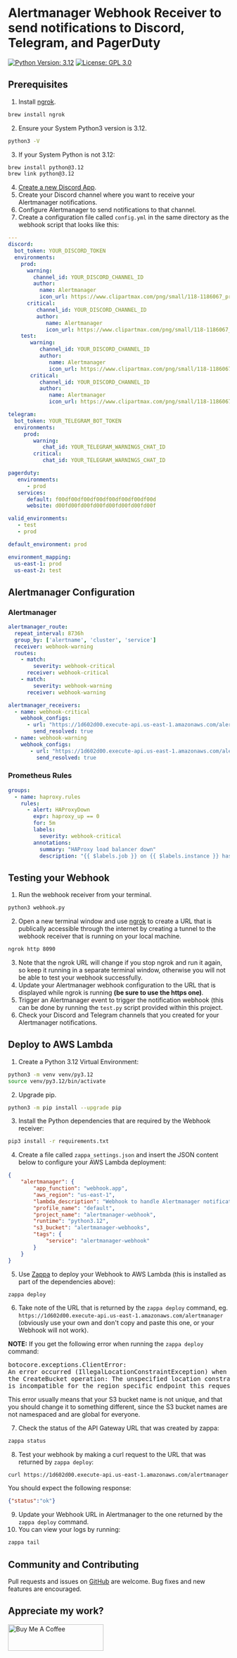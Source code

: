 # Alertmanager Webhook Receiver to send notifications to Discord, Telegram, and PagerDuty

[![Python Version: 3.12](
https://img.shields.io/badge/Python%20application-v3.12-blue
)](https://www.python.org/downloads/release/python-3123/)
[![License: GPL 3.0](
https://img.shields.io/github/license/ashleykleynhans/alertmanager-webhook
)](https://opensource.org/licenses/GPL-3.0)

## Prerequisites

1. Install [ngrok](https://ngrok.com/).
```bash
brew install ngrok
```
2. Ensure your System Python3 version is 3.12.
```bash
python3 -V
```
3. If your System Python is not 3.12:
```bash
brew install python@3.12
brew link python@3.12
```
4. [Create a new Discord App](https://discord.com/developers/applications).
5. Create your Discord channel where you want to receive your
   Alertmanager notifications.
6. Configure Alertmanager to send notifications to that channel.
7. Create a configuration file called `config.yml` in the same directory
   as the webhook script that looks like this:
```yml
---
discord:
  bot_token: YOUR_DISCORD_TOKEN
  environments:
    prod:
      warning:
        channel_id: YOUR_DISCORD_CHANNEL_ID
        author:
          name: Alertmanager
          icon_url: https://www.clipartmax.com/png/small/118-1186067_prometheus-software-logo-prometheus-monitoring.png
      critical:
         channel_id: YOUR_DISCORD_CHANNEL_ID
         author:
            name: Alertmanager
            icon_url: https://www.clipartmax.com/png/small/118-1186067_prometheus-software-logo-prometheus-monitoring.png
    test:
       warning:
          channel_id: YOUR_DISCORD_CHANNEL_ID
          author:
             name: Alertmanager
             icon_url: https://www.clipartmax.com/png/small/118-1186067_prometheus-software-logo-prometheus-monitoring.png
       critical:
          channel_id: YOUR_DISCORD_CHANNEL_ID
          author:
             name: Alertmanager
             icon_url: https://www.clipartmax.com/png/small/118-1186067_prometheus-software-logo-prometheus-monitoring.png

telegram:
  bot_token: YOUR_TELEGRAM_BOT_TOKEN
  environments:
     prod:
        warning:
           chat_id: YOUR_TELEGRAM_WARNINGS_CHAT_ID
        critical:
           chat_id: YOUR_TELEGRAM_WARNINGS_CHAT_ID

pagerduty:
   environments:
      - prod
   services:
      default: f00df00df00df00df00df00df00df00d
      website: d00fd00fd00fd00fd00fd00fd00fd00f

valid_environments:
   - test
   - prod

default_environment: prod

environment_mapping:
  us-east-1: prod
  us-east-2: test
```

## Alertmanager Configuration
### Alertmanager
```yaml
alertmanager_route:
  repeat_interval: 8736h
  group_by: ['alertname', 'cluster', 'service']
  receiver: webhook-warning
  routes:
    - match:
        severity: webhook-critical
      receiver: webhook-critical
    - match:
        severity: webhook-warning
      receiver: webhook-warning

alertmanager_receivers:
  - name: webhook-critical
    webhook_configs:
      - url: "https://1d602d00.execute-api.us-east-1.amazonaws.com/alertmanager/critical"
        send_resolved: true
  - name: webhook-warning
    webhook_configs:
       - url: "https://1d602d00.execute-api.us-east-1.amazonaws.com/alertmanager/warning"
         send_resolved: true
```
### Prometheus Rules
```yaml
groups:
  - name: haproxy.rules
    rules:
      - alert: HAProxyDown
        expr: haproxy_up == 0
        for: 5m
        labels:
          severity: webhook-critical
        annotations:
          summary: "HAProxy load balancer down"
          description: "{{ $labels.job }} on {{ $labels.instance }} has been down for 5 minutes."
```

## Testing your Webhook

1. Run the webhook receiver from your terminal.
```bash
python3 webhook.py
```
2. Open a new terminal window and use [ngrok](https://ngrok.com/) to create
a URL that is publically accessible through the internet by creating a tunnel
to the webhook receiver that is running on your local machine.
```bash
ngrok http 8090
```
3. Note that the ngrok URL will change if you stop ngrok and run it again,
   so keep it running in a separate terminal window, otherwise you will not
   be able to test your webhook successfully.
4. Update your Alertmanager webhook configuration to the URL that is displayed
while ngrok is running **(be sure to use the https one)**.
5. Trigger an Alertmanager event to trigger the notification webhook (this can
   be done by running the `test.py` script provided within this project.
6. Check your Discord and Telegram channels that you created for your Alertmanager
   notifications.

## Deploy to AWS Lambda

1. Create a Python 3.12 Virtual Environment:
```bash
python3 -m venv venv/py3.12
source venv/py3.12/bin/activate
```
2. Upgrade pip.
```bash
python3 -m pip install --upgrade pip
```
3. Install the Python dependencies that are required by the Webhook receiver:
```bash
pip3 install -r requirements.txt
```
4. Create a file called `zappa_settings.json` and insert the JSON content below
to configure your AWS Lambda deployment:
```json
{
    "alertmanager": {
        "app_function": "webhook.app",
        "aws_region": "us-east-1",
        "lambda_description": "Webhook to handle Alertmanager notifications",
        "profile_name": "default",
        "project_name": "alertmanager-webhook",
        "runtime": "python3.12",
        "s3_bucket": "alertmanager-webhooks",
        "tags": {
            "service": "alertmanager-webhook"
        }
    }
}
```
5. Use [Zappa](https://github.com/Zappa/Zappa) to deploy your Webhook
to AWS Lambda (this is installed as part of the dependencies above):
```bash
zappa deploy
```
6. Take note of the URL that is returned by the `zappa deploy` command,
eg. `https://1d602d00.execute-api.us-east-1.amazonaws.com/alertmanager`
   (obviously use your own and don't copy and paste this one, or your
Webhook will not work).

**NOTE:** If you get the following error when running the `zappa deploy` command:

<pre>
botocore.exceptions.ClientError:
An error occurred (IllegalLocationConstraintException) when calling
the CreateBucket operation: The unspecified location constraint
is incompatible for the region specific endpoint this request was sent to.
</pre>

This error usually means that your S3 bucket name is not unique, and that you
should change it to something different, since the S3 bucket names are not
namespaced and are global for everyone.

7. Check the status of the API Gateway URL that was created by zappa:
```bash
zappa status
```
8. Test your webhook by making a curl request to the URL that was returned
by `zappa deploy`:
```
curl https://1d602d00.execute-api.us-east-1.amazonaws.com/alertmanager
```
You should expect the following response:
```json
{"status":"ok"}
```
9. Update your Webhook URL in Alertmanager to the one returned by the
`zappa deploy` command.
10. You can view your logs by running:
```bash
zappa tail
```

## Community and Contributing

Pull requests and issues on [GitHub](https://github.com/ashleykleynhans/alertmanager-webhook)
are welcome. Bug fixes and new features are encouraged.

## Appreciate my work?

<a href="https://www.buymeacoffee.com/ashleyk" target="_blank"><img src="https://cdn.buymeacoffee.com/buttons/v2/default-yellow.png" alt="Buy Me A Coffee" style="height: 60px !important;width: 217px !important;" ></a>


